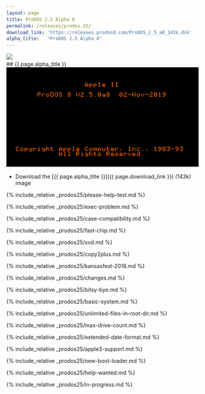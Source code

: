 ```yaml
---
layout: page
title: ProDOS 2.5 Alpha 8
permalink: /releases/prodos-25/
download_link: 'https://releases.prodos8.com/ProDOS_2_5_a8_143k.dsk'
alpha_title:   "ProDOS 2.5 Alpha 8"
---
```


<img src="/pix/prodos_25_logo2.svg" onerror="this.onerror=null; this.src='/pix/prodos_25_logo.png'" />

<div class="vertical-spacer"></div>
## {{ page.alpha_title }}

<img src="/pix/prodos25/ProDOS-2.5a8_orange.png" />

* Download the [{{ page.alpha_title }}]({{ page.download_link }}) _(143k)_ image




{% include_relative _prodos25/please-help-test.md %}


{% include_relative _prodos25/exec-problem.md %}

{% include_relative _prodos25/case-compatibility.md %}

{% include_relative _prodos25/fast-chip.md %}

{% include_relative _prodos25/svd.md %}





<!--
### The 2.5 alpha3 Pre-Release includes

* ProDOS 2.5a3 Kernel
* Latest [Bitsy-Bye](/bitsy-bye/) _(QUIT.system)_
* ProDOS BASIC.system 1.7a8
* `BITSY.BOOT` now built-in to [Bitsy-Bye](/bitsy-bye/).



### The 2.5 alpha7 Pre-Release includes

* ProDOS 2.5a7 kernel
* ProDOS BASIC.system 1.7a10
* [Copy II Plus 8.5a1](/copy-ii-plus/)
-->



{% include_relative _prodos25/copy2plus.md %}



{% include_relative _prodos25/kansasfest-2018.md %}

{% include_relative _prodos25/changes.md %}

{% include_relative _prodos25/bitsy-bye.md %}

{% include_relative _prodos25/basic-system.md %}

{% include_relative _prodos25/unlimited-files-in-root-dir.md %}

{% include_relative _prodos25/max-drive-count.md %}

{% include_relative _prodos25/extended-date-format.md %}




{% include_relative _prodos25/apple3-support.md %}

{% include_relative _prodos25/new-boot-loader.md %}

{% include_relative _prodos25/help-wanted.md %}




{% include_relative _prodos25/in-progress.md %}





